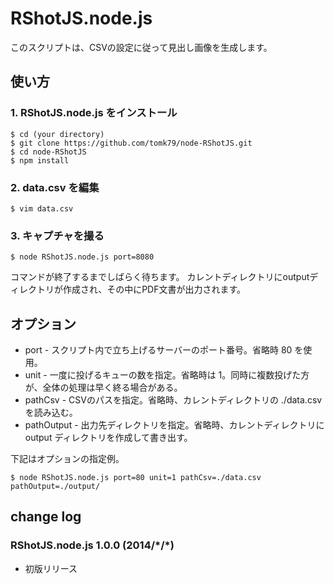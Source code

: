# RShotJS.node.js

このスクリプトは、CSVの設定に従って見出し画像を生成します。

## 使い方

### 1. RShotJS.node.js をインストール

```
$ cd (your directory)
$ git clone https://github.com/tomk79/node-RShotJS.git
$ cd node-RShotJS
$ npm install
```

### 2. data.csv を編集

```
$ vim data.csv
```

### 3. キャプチャを撮る

```
$ node RShotJS.node.js port=8080
```

コマンドが終了するまでしばらく待ちます。
カレントディレクトリにoutputディレクトリが作成され、その中にPDF文書が出力されます。



## オプション

- port - スクリプト内で立ち上げるサーバーのポート番号。省略時 80 を使用。
- unit - 一度に投げるキューの数を指定。省略時は 1。同時に複数投げた方が、全体の処理は早く終る場合がある。
- pathCsv - CSVのパスを指定。省略時、カレントディレクトリの ./data.csv を読み込む。
- pathOutput - 出力先ディレクトリを指定。省略時、カレントディレクトリに output ディレクトリを作成して書き出す。

下記はオプションの指定例。

```
$ node RShotJS.node.js port=80 unit=1 pathCsv=./data.csv pathOutput=./output/
```

## change log

### RShotJS.node.js 1.0.0 (2014/\*/\*)

- 初版リリース

